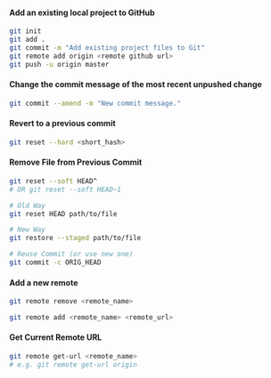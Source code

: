 #### Add an existing local project to GitHub

```bash
git init
git add .
git commit -m "Add existing project files to Git"
git remote add origin <remote github url>
git push -u origin master
```
#### Change the commit message of the most recent unpushed change

```bash
git commit --amend -m "New commit message."
```
#### Revert to a previous commit

```bash
git reset --hard <short_hash>
```

#### Remove File from Previous Commit

```bash
git reset --soft HEAD^ 
# OR git reset --soft HEAD~1 

# Old Way
git reset HEAD path/to/file

# New Way
git restore --staged path/to/file

# Reuse Commit (or use new one)
git commit -c ORIG_HEAD
```

#### Add a new remote

```bash
git remote remove <remote_name>

git remote add <remote_name> <remote_url>
```

#### Get Current Remote URL

```bash
git remote get-url <remote_name>
# e.g. git remote get-url origin
```
